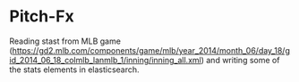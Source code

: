 # Pitch-Fx

Reading stast from MLB game (https://gd2.mlb.com/components/game/mlb/year_2014/month_06/day_18/gid_2014_06_18_colmlb_lanmlb_1/inning/inning_all.xml) and writing some of the stats elements in elasticsearch.
